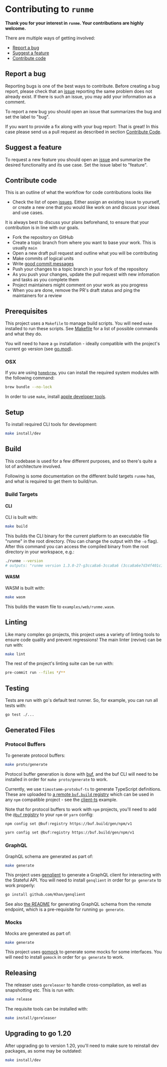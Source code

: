 # Contributing to `runme`

**Thank you for your interest in `runme`. Your contributions are highly welcome.**

There are multiple ways of getting involved:

- [Report a bug](#report-a-bug)
- [Suggest a feature](#suggest-a-feature)
- [Contribute code](#contribute-code)

## Report a bug

Reporting bugs is one of the best ways to contribute. Before creating a bug report, please check that an [issue](/issues) reporting the same problem does not already exist. If there is such an issue, you may add your information as a comment.

To report a new bug you should open an issue that summarizes the bug and set the label to "bug".

If you want to provide a fix along with your bug report: That is great! In this case please send us a pull request as described in section [Contribute Code](#contribute-code).

## Suggest a feature

To request a new feature you should open an [issue](../../issues/new) and summarize the desired functionality and its use case. Set the issue label to "feature".

## Contribute code

This is an outline of what the workflow for code contributions looks like

- Check the list of open [issues](../../issues). Either assign an existing issue to yourself, or
   create a new one that you would like work on and discuss your ideas and use cases.

It is always best to discuss your plans beforehand, to ensure that your contribution is in line with our goals.

- Fork the repository on GitHub
- Create a topic branch from where you want to base your work. This is usually `main`
- Open a new draft pull request and outline what you will be contributing
- Make commits of logical units
- Write [good commit messages](https://cbea.ms/git-commit/)
- Push your changes to a topic branch in your fork of the repository
- As you push your changes, update the pull request with new infomation and tasks as you complete them
- Project maintainers might comment on your work as you progress
- When you are done, remove the PR's draft status and ping the maintainers for a review

## Prerequisites

This project uses a `Makefile` to manage build scripts. You will need `make` installed to run these scripts. See [Makefile](/Makefile) for a list of possible commands and what they do.

You will need to have a `go` installation - ideally compatible with the project's current go version (see [go.mod](/go.mod)).

### OSX

If you are using [`homebrew`](https://brew.sh/), you can install the required system modules with the following command:

```sh { interactive=false }
brew bundle --no-lock
```

In order to use `make`, install [apple developer tools](https://developer.apple.com/xcode/resources/).

## Setup

To install required CLI tools for development:

```sh { interactive=false }
make install/dev
```

## Build

This codebase is used for a few different purposes, and so there's quite a lot of architecture involved.

Following is some documentation on the different build targets `runme` has, and what is required to get them to build/run.

### Build Targets

#### CLI

CLI is built with:

```sh { interactive=false }
make build
```

This builds the CLI binary for the current platform to an executable file "runme" in the root directory. (You can change the output with the `-o` flag). After this command you can access the compiled binary from the root directory in your workspace, e.g.:

```sh
./runme --version
# outputs: "runme version 1.3.0-27-g3cca8a6-3cca8a6 (3cca8a6e7d34f401c1bdd99828a7fac5b1d8fac9) on 2023-07-31T16:49:57Z"
```

#### WASM

WASM is built with:

```sh { interactive=false }
make wasm
```

This builds the wasm file to `examples/web/runme.wasm`.

## Linting

Like many complex go projects, this project uses a variety of linting tools to ensure code quality and prevent regressions! The main linter (revive) can be run with:

```sh { interactive=false }
make lint
```

The rest of the project's linting suite can be run with:

```sh
pre-commit run --files */**
```

## Testing

Tests are run with go's default test runner. So, for example, you can run all tests with:

```sh
go test ./...
```

## Generated Files

### Protocol Buffers

To generate protocol buffers:

```sh { interactive=false }
make proto/generate
```

Protocol buffer generation is done with [buf](https://buf.build/), and the buf CLI will need to be installed in order for `make proto/generate` to work.

Currently, we use `timostamm-protobuf-ts` to generate TypeScript definitions. These are uploaded to [a remote `buf.build` registry](https://buf.build/gen/npm/v1/@buf/stateful_runme.community_timostamm-protobuf-ts) which can be used in any `npm` compatible project - see the [client-ts](/examples/client-ts/) example.

Note that for protocol buffers to work with `npm` projects, you'll need to add the [`@buf` registry](https://docs.buf.build/bsr/remote-packages/npm) to your `npm` or `yarn` config:

```sh { interactive=true }
npm config set @buf:registry https://buf.build/gen/npm/v1
```

```sh
yarn config set @buf:registry https://buf.build/gen/npm/v1
```

### GraphQL

GraphQL schema are generated as part of:

```sh { interactive=false }
make generate
```

This project uses [genqlient](https://github.com/Khan/genqlient) to generate a GraphQL client for interacting with the Stateful API. You will need to install `genqlient` in order for `go generate` to work properly:

```sh { interactive=false }
go install github.com/Khan/genqlient
```

See also [the README](/internal/client/graphql/schema/README.md) for generating GraphQL schema from the remote endpoint, which is a pre-requisite for running `go generate`.

### Mocks

Mocks are generated as part of:

```sh { interactive=false }
make generate
```

This project uses [gomock](https://github.com/golang/mock) to generate some mocks for some interfaces. You will need to install `gomock` in order for `go generate` to work.

## Releasing

The releaser uses `goreleaser` to handle cross-compilation, as well as snapshotting etc. This is run with:

```sh { interactive=false }
make release
```

The requisite tools can be installed with:

```sh { interactive=false }
make install/goreleaser
```

## Upgrading to go 1.20

After upgrading go to version 1.20, you'll need to make sure to reinstall dev packages, as some may be outdated:

```sh { name=upgrade-go-120 }
make install/dev
```

